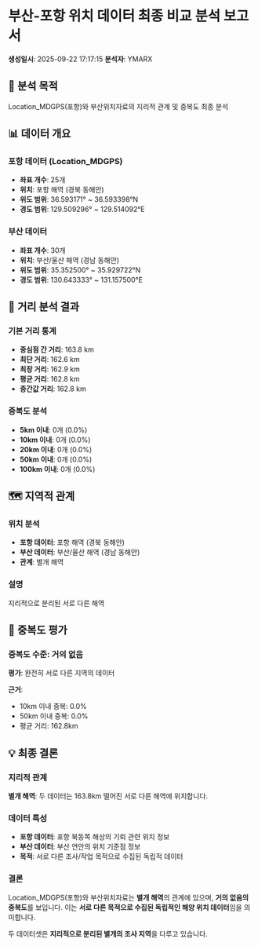 # 부산-포항 위치 데이터 최종 비교 분석 보고서
**생성일시**: 2025-09-22 17:17:15
**분석자**: YMARX

## 🎯 **분석 목적**
Location_MDGPS(포항)와 부산위치자료의 지리적 관계 및 중복도 최종 분석

## 📊 **데이터 개요**

### 포항 데이터 (Location_MDGPS)
- **좌표 개수**: 25개
- **위치**: 포항 해역 (경북 동해안)
- **위도 범위**: 36.593171° ~ 36.593398°N
- **경도 범위**: 129.509296° ~ 129.514092°E

### 부산 데이터
- **좌표 개수**: 30개
- **위치**: 부산/울산 해역 (경남 동해안)
- **위도 범위**: 35.352500° ~ 35.929722°N
- **경도 범위**: 130.643333° ~ 131.157500°E

## 📏 **거리 분석 결과**

### 기본 거리 통계
- **중심점 간 거리**: 163.8 km
- **최단 거리**: 162.6 km
- **최장 거리**: 162.9 km
- **평균 거리**: 162.8 km
- **중간값 거리**: 162.8 km

### 중복도 분석
- **5km 이내**: 0개 (0.0%)
- **10km 이내**: 0개 (0.0%)
- **20km 이내**: 0개 (0.0%)
- **50km 이내**: 0개 (0.0%)
- **100km 이내**: 0개 (0.0%)


## 🗺️ **지역적 관계**

### 위치 분석
- **포항 데이터**: 포항 해역 (경북 동해안)
- **부산 데이터**: 부산/울산 해역 (경남 동해안)
- **관계**: 별개 해역

### 설명
지리적으로 분리된 서로 다른 해역

## 🎯 **중복도 평가**

### 중복도 수준: 거의 없음
**평가**: 완전히 서로 다른 지역의 데이터

**근거**:
- 10km 이내 중복: 0.0%
- 50km 이내 중복: 0.0%
- 평균 거리: 162.8km

## 💡 **최종 결론**

### 지리적 관계
**별개 해역**: 두 데이터는 163.8km 떨어진 서로 다른 해역에 위치합니다.

### 데이터 특성
- **포항 데이터**: 포항 북동쪽 해상의 기뢰 관련 위치 정보
- **부산 데이터**: 부산 연안의 위치 기준점 정보
- **목적**: 서로 다른 조사/작업 목적으로 수집된 독립적 데이터

### 결론
Location_MDGPS(포항)와 부산위치자료는 **별개 해역**의 관계에 있으며,
**거의 없음의 중복도**를 보입니다. 이는 **서로 다른 목적으로 수집된 독립적인 해양 위치 데이터**임을 의미합니다.

두 데이터셋은 **지리적으로 분리된 별개의 조사 지역**을 다루고 있습니다.
